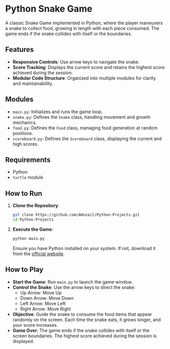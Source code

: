 # Python Snake Game

A classic Snake Game implemented in Python, where the player maneuvers a snake to collect food, growing in length with each piece consumed. The game ends if the snake collides with itself or the boundaries.

## Features

- **Responsive Controls**: Use arrow keys to navigate the snake.
- **Score Tracking**: Displays the current score and retains the highest score achieved during the session.
- **Modular Code Structure**: Organized into multiple modules for clarity and maintainability.

## Modules

- `main.py`: Initializes and runs the game loop.
- `snake.py`: Defines the `Snake` class, handling movement and growth mechanics.
- `food.py`: Defines the `Food` class, managing food generation at random positions.
- `scoreboard.py`: Defines the `Scoreboard` class, displaying the current and high scores.

## Requirements

- Python 
- `turtle` module

## How to Run

1. **Clone the Repository**:
   ```bash
   git clone https://github.com/AHuzail/Python-Projects.git
   cd Python-Projects
   ```

2. **Execute the Game**:
   ```bash
   python main.py
   ```

   Ensure you have Python installed on your system. If not, download it from the [official website](https://www.python.org/).

## How to Play

- **Start the Game**: Run `main.py` to launch the game window.
- **Control the Snake**: Use the arrow keys to direct the snake:
  - Up Arrow: Move Up
  - Down Arrow: Move Down
  - Left Arrow: Move Left
  - Right Arrow: Move Right
- **Objective**: Guide the snake to consume the food items that appear randomly on the screen. Each time the snake eats, it grows longer, and your score increases.
- **Game Over**: The game ends if the snake collides with itself or the screen boundaries. The highest score achieved during the session is displayed.

